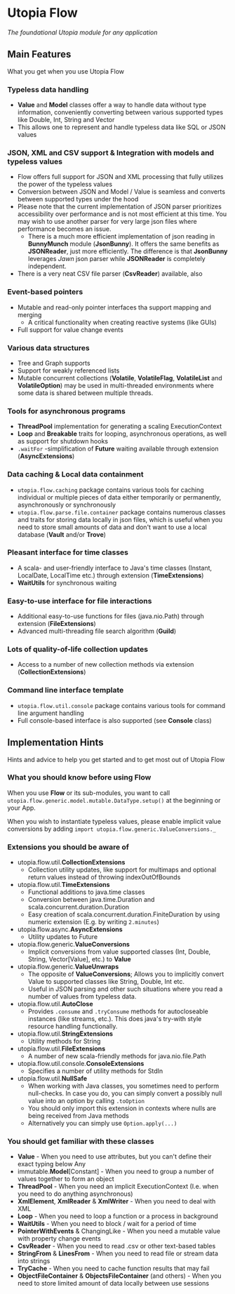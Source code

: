 # Utopia Flow
*The foundational Utopia module for any application*

## Main Features
What you get when you use Utopia Flow

### Typeless data handling
- **Value** and **Model** classes offer a way to handle data without type information, 
  conveniently converting between various supported types like Double, Int, String and Vector
- This allows one to represent and handle typeless data like SQL or JSON values

### JSON, XML and CSV support & Integration with models and typeless values
- Flow offers full support for JSON and XML processing that fully utilizes the power of the typeless values
- Conversion between JSON and Model / Value is seamless and converts between supported types under the hood
- Please note that the current implementation of JSON parser prioritizes accessibility over performance and is not
most efficient at this time. You may wish to use another parser for very large json files where performance
becomes an issue.
    - There is a much more efficient implementation of json reading in **BunnyMunch** module (**JsonBunny**). 
    It offers the same benefits as **JSONReader**, just more efficiently. The difference is that 
    **JsonBunny** leverages *Jawn* json parser while **JSONReader** is completely independent.
- There is a very neat CSV file parser (**CsvReader**) available, also

### Event-based pointers
- Mutable and read-only pointer interfaces tha support mapping and merging
  - A critical functionality when creating reactive systems (like GUIs)
- Full support for value change events

### Various data structures
- Tree and Graph supports
- Support for weakly referenced lists
- Mutable concurrent collections (**Volatile**, **VolatileFlag**, **VolatileList** and **VolatileOption**) 
  may be used in multi-threaded environments where some data is shared between multiple threads.

### Tools for asynchronous programs
- **ThreadPool** implementation for generating a scaling ExecutionContext
- **Loop** and **Breakable** traits for looping, asynchronous operations, as well as support for shutdown hooks
- `.waitFor` -simplification of **Future** waiting available through extension (**AsyncExtensions**)

### Data caching & Local data containment
- `utopia.flow.caching` package contains various tools for caching individual or multiple pieces of data either
temporarily or permanently, asynchronously or synchronously
- `utopia.flow.parse.file.container` package contains numerous classes and traits for storing data locally in json files, 
which is useful when you need to store small amounts of data and don't want to use a local database 
(**Vault** and/or **Trove**)
  
### Pleasant interface for time classes
- A scala- and user-friendly interface to Java's time classes (Instant, LocalDate, LocalTime etc.) through 
extension (**TimeExtensions**)
- **WaitUtils** for synchronous waiting

### Easy-to-use interface for file interactions
- Additional easy-to-use functions for files (java.nio.Path) through extension (**FileExtensions**)
- Advanced multi-threading file search algorithm (**Guild**)

### Lots of quality-of-life collection updates
- Access to a number of new collection methods via extension (**CollectionExtensions**)

### Command line interface template
- `utopia.flow.util.console` package contains various tools for command line argument handling
- Full console-based interface is also supported (see **Console** class)

## Implementation Hints
Hints and advice to help you get started and to get most out of Utopia Flow

### What you should know before using Flow
When you use **Flow** or its sub-modules, you want to call `utopia.flow.generic.model.mutable.DataType.setup()` at the
beginning or your App.

When you wish to instantiate typeless values, please enable implicit value conversions by adding 
`import utopia.flow.generic.ValueConversions._`

### Extensions you should be aware of
- utopia.flow.util.**CollectionExtensions**
    - Collection utility updates, like support for multimaps and optional return values instead of throwing
      indexOutOfBounds
- utopia.flow.util.**TimeExtensions**
    - Functional additions to java.time classes
    - Conversion between java.time.Duration and scala.concurrent.duration.Duration
    - Easy creation of scala.concurrent.duration.FiniteDuration by using numeric extension 
      (E.g. by writing `2.minutes`)
- utopia.flow.async.**AsyncExtensions**
    - Utility updates to Future
- utopia.flow.generic.**ValueConversions**
    - Implicit conversions from value supported classes (Int, Double, String, Vector[Value], etc.) to **Value**
- utopia.flow.generic.**ValueUnwraps**
  - The opposite of **ValueConversions**; Allows you to implicitly convert Value to supported classes like 
    String, Double, Int etc.
  - Useful in JSON parsing and other such situations where you read a number of values from typeless data.
- utopia.flow.util.**AutoClose**
    - Provides `.consume` and `.tryConsume` methods for autocloseable instances (like streams, etc.).
      This does java's try-with style resource handling functionally.
- utopia.flow.util.**StringExtensions**
    - Utility methods for String
- utopia.flow.util.**FileExtensions**
    - A number of new scala-friendly methods for java.nio.file.Path
- utopia.flow.util.console.**ConsoleExtensions**
  - Specifies a number of utility methods for StdIn
- utopia.flow.util.**NullSafe**
    - When working with Java classes, you sometimes need to perform null-checks. In case you do, you can simply
      convert a possibly null value into an option by calling `.toOption`
    - You should only import this extension in contexts where nulls are being received from Java methods
    - Alternatively you can simply use `Option.apply(...)`

### You should get familiar with these classes
- **Value** - When you need to use attributes, but you can't define their exact typing below Any
- immutable.**Model**[Constant] - When you need to group a number of values together to form an object
- **ThreadPool** - When you need an implicit ExecutionContext (I.e. when you need to do anything asynchronous)
- **XmlElement**, **XmlReader** & **XmlWriter** - When you need to deal with XML
- **Loop** - When you need to loop a function or a process in background
- **WaitUtils** - When you need to block / wait for a period of time
- **PointerWithEvents** & ChangingLike - When you need a mutable value with property change events
- **CsvReader** - When you need to read .csv or other text-based tables
- **StringFrom** & **LinesFrom** - When you need to read file or stream data into strings
- **TryCache** - When you need to cache function results that may fail
- **ObjectFileContainer** & **ObjectsFileContainer** (and others) - When you need to store limited amount of 
  data locally between use sessions 